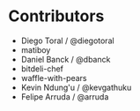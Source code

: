 # Contributors

* Diego Toral / @diegotoral
* matiboy
* Daniel Banck / @dbanck
* bitdeli-chef
* waffle-with-pears
* Kevin Ndung'u / @kevgathuku
* Felipe Arruda / @arruda